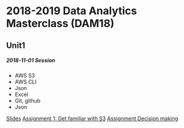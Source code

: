 #  2018-2019 Data Analytics Masterclass (DAM18)

## Unit1

##### 2018-11-01 Session
    
- AWS S3
- AWS CLI
- Json
- Excel
- Git, github
- Json

[Slides](unit1/2018-11-10/Technology_Crash_Course.pdf)
[Assignment 1: Get familiar with S3](unit1/2018-11-10/assignments/assignment_1_s3_pricing/readme.md)
[Assignment Decision making](unit1/2018-11-10/assignments/assignment_decision_making/readme.md)